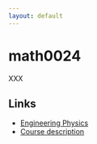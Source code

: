 ```yaml
---
layout: default
---
```


# math0024

XXX

## Links

- [Engineering Physics](https://www.programmes.uliege.be/cocoon/programmes/A2UPHY01.html?vue=cycle)
- [Course description](https://www.programmes.uliege.be/cocoon/cours/MATH0471-3.html)
